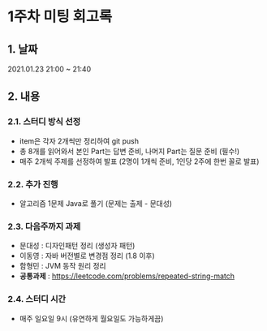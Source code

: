 # 1주차 미팅 회고록

## 1. 날짜
2021.01.23 21:00 ~ 21:40

## 2. 내용
### 2.1. 스터디 방식 선정
- item은 각자 2개씩만 정리하여 git push
- 총 8개를 읽어와서 본인 Part는 답변 준비, 나머지 Part는 질문 준비 (필수!)
- 매주 2개씩 주제를 선정하여 발표 (2명이 1개씩 준비, 1인당 2주에 한번 꼴로 발표)

### 2.2. 추가 진행 
- 알고리즘 1문제 Java로 풀기 (문제는 출제 - 문대성)

### 2.3. 다음주까지 과제
- 문대성 : 디자인패턴 정리 (생성자 패턴)
- 이동영 : 자바 버전별로 변경점 정리 (1.8 이후)
- 함형민 : JVM 동작 원리 정리
- **공통과제** : https://leetcode.com/problems/repeated-string-match

### 2.4. 스터디 시간
- 매주 일요일 9시 (유연하게 월요일도 가능하게끔)
